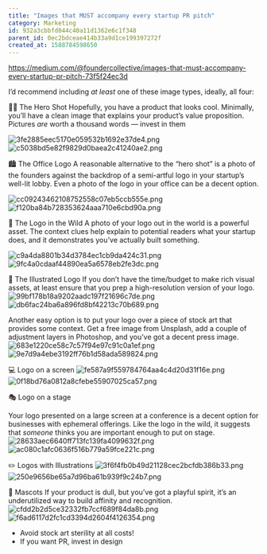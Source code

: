 ```yaml
---
title: "Images that MUST accompany every startup PR pitch"
category: Marketing
id: 932a3cbbfd044c40a11d1362e6c1f348
parent_id: 0ec2bdceae414b33a9d1ce199397272f
created_at: 1588784598650
---
```


https://medium.com/@foundercollective/images-that-must-accompany-every-startup-pr-pitch-73f5f24ec3d

I’d recommend including *at least* one of these image types, ideally, all four:

🦸‍♂️ The Hero Shot
Hopefully, you have a product that looks cool. Minimally, you’ll have a clean image that explains your product’s value proposition. Pictures *are* worth a thousand words — invest in them

![3fe2885eec5170e059532b1692e37de4.png](./resources/15b80cb44ce64b1d87fa7fe9f44bc552.png)
![c5038bd5e82f9829d0baea2c41240ae2.png](./resources/b195ddce93944b2ea09fba2cb1f5a5f5.png)


🏙️ The Office Logo
A reasonable alternative to the “hero shot” is a photo of the founders against the backdrop of a semi-artful logo in your startup’s well-lit lobby. Even a photo of the logo in your office can be a decent option.

![cc09243462108752558c07eb5ccb555e.png](./resources/2e00375bf10945ecb2930b799c8700f8.png)
![f120ba84b728353624aaa710e6cbd90a.png](./resources/0bdd0abe79894942a393210a5f0eed9e.png)


🦁 The Logo in the Wild
A photo of your logo out in the world is a powerful asset. The context clues help explain to potential readers what your startup does, and it demonstrates you’ve actually built something.

![c9a4da8801b34d3784ec1cb9da424c31.png](./resources/340324ba2601491da8eb89bf0825ef3e.png)
![9fc4a0cdaaf44890ea5a6578eb2fe3dc.png](./resources/6c132208f26c4266b9cf0e1a6080114e.png)


🎨 The Illustrated Logo
If you don’t have the time/budget to make rich visual assets, at least ensure that you prep a high-resolution version of your logo.
![99bf178b18a9202aadc197f21696c7de.png](./resources/d7dc66e0e1c4437782536cf842314e17.png)
![db6fac24ba6a896fd8bf42213c70b689.png](./resources/b404388fd7b3474ca94a756cbdb53f19.png)


Another easy option is to put your logo over a piece of stock art that provides some context. Get a free image from Unsplash, add a couple of adjustment layers in Photoshop, and you’ve got a decent press image. 
![683e1220ce58c7c57f94e97c91c0a1ef.png](./resources/fa408df7d2dc4cd2aecb4d7cb6eae475.png)
![9e7d9a4ebe3192ff76b1d58ada589824.png](./resources/718ccbbd40f546c1b1bc055fc9d57fa7.png)


💻 Logo on a screen
![fe587a9f559784764aa4c4d20d31f16e.png](./resources/8c5ea67c403c405f8ecdf26c1100b4dd.png)
![0f18bd76a0812a8cfebe55907025ca57.png](./resources/3113991b671749a88630a98695c85e87.png)

🎭 Logo on a stage

Your logo presented on a large screen at a conference is a decent option for businesses with ephemeral offerings. Like the logo in the wild, it suggests that *someone* thinks you are important enough to put on stage. 
![28633aec6640ff713fc139fa4099632f.png](./resources/db6291847711468d8caaf02f8175f376.png)
![ac080c1afc0636f516b779a59fce221c.png](./resources/a1a655fac01841ff9b840dc76495fcfe.png)


✏️ Logos with Illustrations
![3f6f4fb0b49d21128cec2bcfdb386b33.png](./resources/74632c24b3e74a63b8fe12dafa66a241.png)
![250e9656be65a7d96ba61b939f9c24b7.png](./resources/2a548efa110a478889f12236eda1a10f.png)



📣 Mascots
If your product is dull, but you’ve got a playful spirit, it’s an underutilized way to build affinity and recognition.
![cfdd2b2d5ce32332fb7ccf689f84da8b.png](./resources/b28305502ab54b41b8d6b82bbf5e774f.png)
![f6ad6117d2fc1cd3394d2604f4126354.png](./resources/9a3308885d764b6fb196399dd75fa95c.png)




* Avoid stock art sterility at all costs!
* If you want PR, invest in design

    